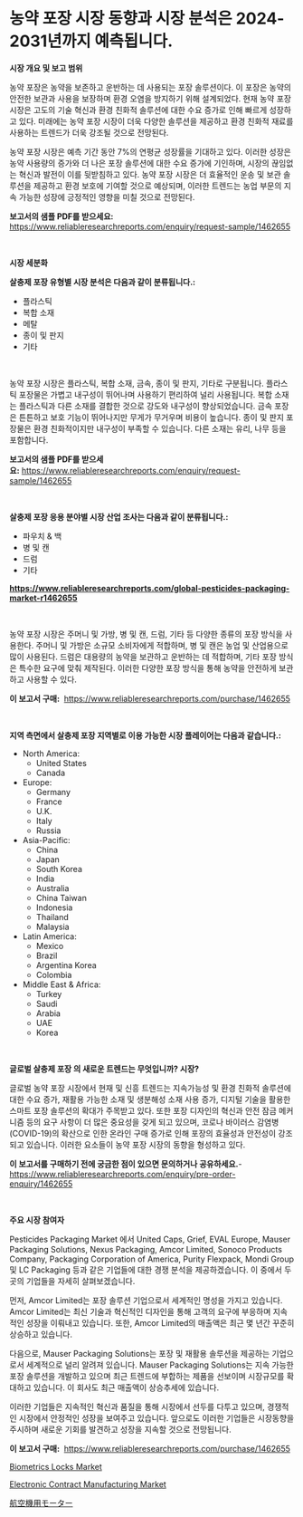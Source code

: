 <p><h1>농약 포장 시장 동향과 시장 분석은 2024-2031년까지 예측됩니다.</h1></p><p><strong>시장 개요 및 보고 범위</strong></p>
<p><p>농약 포장은 농약을 보존하고 운반하는 데 사용되는 포장 솔루션이다. 이 포장은 농약의 안전한 보관과 사용을 보장하며 환경 오염을 방지하기 위해 설계되었다. 현재 농약 포장 시장은 고도의 기술 혁신과 환경 친화적 솔루션에 대한 수요 증가로 인해 빠르게 성장하고 있다. 미래에는 농약 포장 시장이 더욱 다양한 솔루션을 제공하고 환경 친화적 재료를 사용하는 트렌드가 더욱 강조될 것으로 전망된다. </p><p>농약 포장 시장은 예측 기간 동안 7%의 연평균 성장률을 기대하고 있다. 이러한 성장은 농약 사용량의 증가와 더 나은 포장 솔루션에 대한 수요 증가에 기인하며, 시장의 끊임없는 혁신과 발전이 이를 뒷받침하고 있다. 농약 포장 시장은 더 효율적인 운송 및 보관 솔루션을 제공하고 환경 보호에 기여할 것으로 예상되며, 이러한 트렌드는 농업 부문의 지속 가능한 성장에 긍정적인 영향을 미칠 것으로 전망된다.</p></p>
<p><strong>보고서의 샘플 PDF를 받으세요:</strong> <a href="https://www.reliableresearchreports.com/enquiry/request-sample/1462655">https://www.reliableresearchreports.com/enquiry/request-sample/1462655</a></p>
<p>&nbsp;</p>
<p><strong>시장 세분화</strong></p>
<p><strong>살충제 포장 유형별 시장 분석은 다음과 같이 분류됩니다.:</strong></p>
<p><ul><li>플라스틱</li><li>복합 소재</li><li>메탈</li><li>종이 및 판지</li><li>기타</li></ul></p>
<p>&nbsp;</p>
<p><p>농약 포장 시장은 플라스틱, 복합 소재, 금속, 종이 및 판지, 기타로 구분됩니다. 플라스틱 포장물은 가볍고 내구성이 뛰어나며 사용하기 편리하여 널리 사용됩니다. 복합 소재는 플라스틱과 다른 소재를 결합한 것으로 강도와 내구성이 향상되었습니다. 금속 포장은 튼튼하고 보호 기능이 뛰어나지만 무게가 무거우며 비용이 높습니다. 종이 및 판지 포장물은 환경 친화적이지만 내구성이 부족할 수 있습니다. 다른 소재는 유리, 나무 등을 포함합니다.</p></p>
<p><strong>보고서의 샘플 PDF를 받으세요:</strong>&nbsp;<a href="https://www.reliableresearchreports.com/enquiry/request-sample/1462655">https://www.reliableresearchreports.com/enquiry/request-sample/1462655</a></p>
<p>&nbsp;</p>
<p><strong> 살충제 포장 응용 분야별 시장 산업 조사는 다음과 같이 분류됩니다.:</strong></p>
<p><ul><li>파우치 & 백</li><li>병 및 캔</li><li>드럼</li><li>기타</li></ul></p>
<p><strong><a href="https://www.reliableresearchreports.com/global-pesticides-packaging-market-r1462655">https://www.reliableresearchreports.com/global-pesticides-packaging-market-r1462655</a></strong></p>
<p>&nbsp;</p>
<p><p>농약 포장 시장은 주머니 및 가방, 병 및 캔, 드럼, 기타 등 다양한 종류의 포장 방식을 사용한다. 주머니 및 가방은 소규모 소비자에게 적합하며, 병 및 캔은 농업 및 산업용으로 많이 사용된다. 드럼은 대용량의 농약을 보관하고 운반하는 데 적합하며, 기타 포장 방식은 특수한 요구에 맞춰 제작된다. 이러한 다양한 포장 방식을 통해 농약을 안전하게 보관하고 사용할 수 있다.</p></p>
<p><strong>이 보고서 구매:</strong>&nbsp; <a href="https://www.reliableresearchreports.com/purchase/1462655">https://www.reliableresearchreports.com/purchase/1462655</a></p>
<p>&nbsp;</p>
<p><strong>지역 측면에서 살충제 포장 지역별로 이용 가능한 시장 플레이어는 다음과 같습니다.:</strong></p>
<p><ul>
    <li>
        North America:
        <ul>
            <li>United States</li>
            <li>Canada</li>
        </ul>
    </li>
    <li>
        Europe:
        <ul>
            <li>Germany</li>
            <li>France</li>
            <li>U.K.</li>
            <li>Italy</li>
            <li>Russia</li>
        </ul>
    </li>
    <li>
        Asia-Pacific:
        <ul>
            <li>China</li>
            <li>Japan</li>
            <li>South Korea</li>
            <li>India</li>
            <li>Australia</li>
            <li>China Taiwan</li>
            <li>Indonesia</li>
            <li>Thailand</li>
            <li>Malaysia</li>
        </ul>
    </li>
    <li>
        Latin America:
        <ul>
            <li>Mexico</li>
            <li>Brazil</li>
            <li>Argentina Korea</li>
            <li>Colombia</li>
        </ul>
    </li>
    <li>
        Middle East & Africa:
        <ul>
            <li>Turkey</li>
            <li>Saudi</li>
            <li>Arabia</li>
            <li>UAE</li>
            <li>Korea</li>
        </ul>
    </li>
    </ul></p>
<p>&nbsp;</p>
<p><strong>글로벌 살충제 포장 의 새로운 트렌드는 무엇입니까? 시장?</strong></p>
<p><p>글로벌 농약 포장 시장에서 현재 및 신흥 트렌드는 지속가능성 및 환경 친화적 솔루션에 대한 수요 증가, 재활용 가능한 소재 및 생분해성 소재 사용 증가, 디지털 기술을 활용한 스마트 포장 솔루션의 확대가 주목받고 있다. 또한 포장 디자인의 혁신과 안전 잠금 메커니즘 등의 요구 사항이 더 많은 중요성을 갖게 되고 있으며, 코로나 바이러스 감염병 (COVID-19)의 확산으로 인한 온라인 구매 증가로 인해 포장의 효율성과 안전성이 강조되고 있습니다. 이러한 요소들이 농약 포장 시장의 동향을 형성하고 있다.</p></p>
<p><strong>이 보고서를 구매하기 전에 궁금한 점이 있으면 문의하거나 공유하세요.</strong>- <a href="https://www.reliableresearchreports.com/enquiry/pre-order-enquiry/1462655">https://www.reliableresearchreports.com/enquiry/pre-order-enquiry/1462655</a></p>
<p>&nbsp;</p>
<p><strong>주요 시장 참여자</strong></p>
<p><p>Pesticides Packaging Market 에서 United Caps, Grief, EVAL Europe, Mauser Packaging Solutions, Nexus Packaging, Amcor Limited, Sonoco Products Company, Packaging Corporation of America, Purity Flexpack, Mondi Group 및 LC Packaging 등과 같은 기업들에 대한 경쟁 분석을 제공하겠습니다. 이 중에서 두 곳의 기업들을 자세히 살펴보겠습니다.</p><p>먼저, Amcor Limited는 포장 솔루션 기업으로서 세계적인 명성을 가지고 있습니다. Amcor Limited는 최신 기술과 혁신적인 디자인을 통해 고객의 요구에 부응하며 지속적인 성장을 이뤄내고 있습니다. 또한, Amcor Limited의 매출액은 최근 몇 년간 꾸준히 상승하고 있습니다.</p><p>다음으로, Mauser Packaging Solutions는 포장 및 재활용 솔루션을 제공하는 기업으로서 세계적으로 널리 알려져 있습니다. Mauser Packaging Solutions는 지속 가능한 포장 솔루션을 개발하고 있으며 최근 트렌드에 부합하는 제품을 선보이며 시장규모를 확대하고 있습니다. 이 회사도 최근 매출액이 상승추세에 있습니다.</p><p>이러한 기업들은 지속적인 혁신과 품질을 통해 시장에서 선두를 다투고 있으며, 경쟁적인 시장에서 안정적인 성장을 보여주고 있습니다. 앞으로도 이러한 기업들은 시장동향을 주시하며 새로운 기회를 발견하고 성장을 지속할 것으로 전망됩니다.</p></p>
<p><strong>이 보고서 구매:</strong>&nbsp;&nbsp;<a href="https://www.reliableresearchreports.com/purchase/1462655">https://www.reliableresearchreports.com/purchase/1462655</a></p>
<p><p><a href="https://github.com/globismark/Market-Research-Report-List-3/blob/main/biometrics-locks-market.md">Biometrics Locks Market</a></p><p><a href="https://github.com/bobicer/Market-Research-Report-List-2/blob/main/electronic-contract-manufacturing-market.md">Electronic Contract Manufacturing Market</a></p><p><a href="https://github.com/ksxzwxabcuynh011/Market-Research-Report-List-1/blob/main/497210833307.md">航空機用モーター</a></p></p>